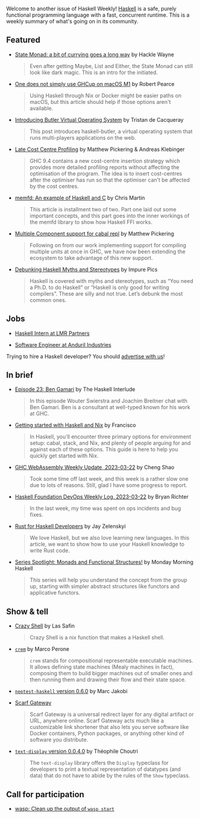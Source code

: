 Welcome to another issue of Haskell Weekly!
[Haskell](https://www.haskell.org) is a safe, purely functional programming language with a fast, concurrent runtime.
This is a weekly summary of what's going on in its community.

## Featured

- [State Monad: a bit of currying goes a long way](https://hacklewayne.com/state-monad-a-bit-of-currying-goes-a-long-way) by Hackle Wayne
  > Even after getting Maybe, List and Either, the State Monad can still look like dark magic. This is an intro for the initiated.

- [One does not simply use GHCup on macOS M1](https://robertwpearce.com/one-does-not-simply-use-ghcup-on-macos-m1.html) by Robert Pearce
  > Using Haskell through Nix or Docker might be easier paths on macOS, but this article should help if those options aren't available.

- [Introducing Butler Virtual Operating System](https://tristancacqueray.github.io/blog/introducing-butler) by Tristan de Cacqueray
  > This post introduces haskell-butler, a virtual operating system that runs multi-players applications on the web.

- [Late Cost Centre Profiling](https://well-typed.com/blog/2023/03/prof-late/) by Matthew Pickering & Andreas Klebinger
  > GHC 9.4 contains a new cost-centre insertion strategy which provides more detailed profiling reports without affecting the optimisation of the program. The idea is to insert cost-centres after the optimiser has run so that the optimiser can't be affected by the cost centres.

- [memfd: An example of Haskell and C](https://typeclasses.substack.com/p/memfd-an-example-of-haskell-and-c) by Chris Martin
  > This article is installment two of two. Part one laid out some important concepts, and this part goes into the inner workings of the memfd library to show how Haskell FFI works.

- [Multiple Component support for cabal repl](https://well-typed.com/blog/2023/03/cabal-multi-unit/) by Matthew Pickering
  > Following on from our work implementing support for compiling multiple units at once in GHC, we have now been extending the ecosystem to take advantage of this new support.

- [Debunking Haskell Myths and Stereotypes](https://dev.to/zelenya/debunking-haskell-myths-and-stereotypes-1e04) by Impure Pics
  > Haskell is covered with myths and stereotypes, such as “You need a Ph.D. to do Haskell” or “Haskell is only good for writing compilers”. These are silly and not true. Let’s debunk the most common ones.

## Jobs

- [Haskell Intern at LMR Partners](https://discourse.haskell.org/t/haskell-internship-with-lmr-partners/6025?u=taylorfausak)

- [Software Engineer at Anduril Industries](https://jobs.lever.co/anduril/974c5827-23ec-44df-9e25-f809973df3cc)

Trying to hire a Haskell developer?
You should [advertise with us](https://haskellweekly.news/advertising.html)!

## In brief

- [Episode 23: Ben Gamari](https://haskell.foundation/podcast/23/) by The Haskell Interlude
  > In this episode Wouter Swierstra and Joachim Breitner chat with Ben Gamari. Ben is a consultant at well-typed known for his work at GHC.

- [Getting started with Haskell and Nix](https://freefrancisco.substack.com/p/getting-started-with-haskell-and) by Francisco
  > In Haskell, you'll encounter three primary options for environment setup: cabal, stack, and Nix, and plenty of people arguing for and against each of these options. This guide is here to help you quickly get started with Nix.

- [GHC WebAssembly Weekly Update, 2023-03-22](https://discourse.haskell.org/t/ghc-webassembly-weekly-update-2023-03-22/6033?u=taylorfausak) by Cheng Shao
  > Took some time off last week, and this week is a rather slow one due to lots of reasons. Still, glad I have some progress to report.

- [Haskell Foundation DevOps Weekly Log, 2023-03-22](https://discourse.haskell.org/t/haskell-foundation-devops-weekly-log-2023-03-22/6031?u=taylorfausak) by Bryan Richter
  > In the last week, my time was spent on ops incidents and bug fixes.

- [Rust for Haskell Developers](https://serokell.io/blog/rust-for-haskellers) by Jay Zelenskyi
  > We love Haskell, but we also love learning new languages. In this article, we want to show how to use your Haskell knowledge to write Rust code.

- [Series Spotlight: Monads and Functional Structures!](https://mmhaskell.com/blog/2023/3/21/series-spotlight-monads-and-functional-structures) by Monday Morning Haskell
  > This series will help you understand the concept from the group up, starting with simpler abstract structures like functors and applicative functors.

## Show & tell

- [Crazy Shell](https://crazyshell.horizon-haskell.net) by Las Safin
  > Crazy Shell is a nix function that makes a Haskell shell.

- [`crem`](https://discourse.haskell.org/t/announcing-crem/6012?u=taylorfausak) by Marco Perone
  > `crem` stands for compositional representable executable machines. It allows defining state machines (Mealy machines in fact), composing them to build bigger machines out of smaller ones and then running them and drawing their flow and their state space.

- [`neotest-haskell` version 0.6.0](https://np.reddit.com/r/haskell/comments/11vkdsc/neotesthaskell_version_060_released_now_with/) by Marc Jakobi

- [Scarf Gateway](https://github.com/scarf-sh/gateway/tree/2bea9f56f3893f42ea3ba1ef861deef1784a4758)
  > Scarf Gateway is a universal redirect layer for any digital artifact or URL, anywhere online. Scarf Gateway acts much like a customizable link shortener that also lets you serve software like Docker containers, Python packages, or anything other kind of software you distribute.

- [`text-display` version 0.0.4.0](https://np.reddit.com/r/haskell/comments/11xp1wt/textdisplay_0040_released/) by Théophile Choutri
  > The `text-display` library offers the `Display` typeclass for developers to print a textual representation of datatypes (and data) that do not have to abide by the rules of the `Show` typeclass.

## Call for participation

- [wasp: Clean up the output of `wasp start`](https://github.com/wasp-lang/wasp/issues/1081)
